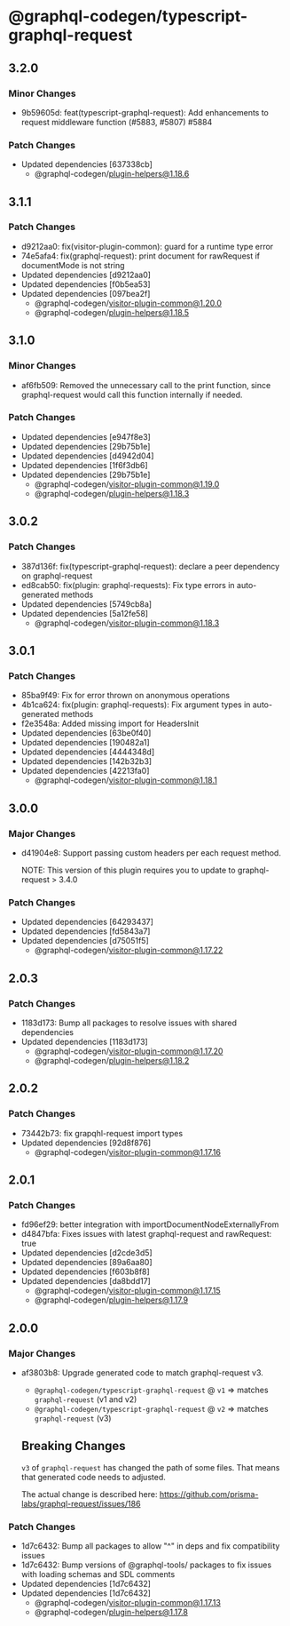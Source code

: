 # @graphql-codegen/typescript-graphql-request

## 3.2.0

### Minor Changes

- 9b59605d: feat(typescript-graphql-request): Add enhancements to request middleware function (#5883, #5807) #5884

### Patch Changes

- Updated dependencies [637338cb]
  - @graphql-codegen/plugin-helpers@1.18.6

## 3.1.1

### Patch Changes

- d9212aa0: fix(visitor-plugin-common): guard for a runtime type error
- 74e5afa4: fix(graphql-request): print document for rawRequest if documentMode is not string
- Updated dependencies [d9212aa0]
- Updated dependencies [f0b5ea53]
- Updated dependencies [097bea2f]
  - @graphql-codegen/visitor-plugin-common@1.20.0
  - @graphql-codegen/plugin-helpers@1.18.5

## 3.1.0

### Minor Changes

- af6fb509: Removed the unnecessary call to the print function, since graphql-request would call this function internally if needed.

### Patch Changes

- Updated dependencies [e947f8e3]
- Updated dependencies [29b75b1e]
- Updated dependencies [d4942d04]
- Updated dependencies [1f6f3db6]
- Updated dependencies [29b75b1e]
  - @graphql-codegen/visitor-plugin-common@1.19.0
  - @graphql-codegen/plugin-helpers@1.18.3

## 3.0.2

### Patch Changes

- 387d136f: fix(typescript-graphql-request): declare a peer dependency on graphql-request
- ed8cab50: fix(plugin: graphql-requests): Fix type errors in auto-generated methods
- Updated dependencies [5749cb8a]
- Updated dependencies [5a12fe58]
  - @graphql-codegen/visitor-plugin-common@1.18.3

## 3.0.1

### Patch Changes

- 85ba9f49: Fix for error thrown on anonymous operations
- 4b1ca624: fix(plugin: graphql-requests): Fix argument types in auto-generated methods
- f2e3548a: Added missing import for HeadersInit
- Updated dependencies [63be0f40]
- Updated dependencies [190482a1]
- Updated dependencies [4444348d]
- Updated dependencies [142b32b3]
- Updated dependencies [42213fa0]
  - @graphql-codegen/visitor-plugin-common@1.18.1

## 3.0.0

### Major Changes

- d41904e8: Support passing custom headers per each request method.

  NOTE: This version of this plugin requires you to update to graphql-request > 3.4.0

### Patch Changes

- Updated dependencies [64293437]
- Updated dependencies [fd5843a7]
- Updated dependencies [d75051f5]
  - @graphql-codegen/visitor-plugin-common@1.17.22

## 2.0.3

### Patch Changes

- 1183d173: Bump all packages to resolve issues with shared dependencies
- Updated dependencies [1183d173]
  - @graphql-codegen/visitor-plugin-common@1.17.20
  - @graphql-codegen/plugin-helpers@1.18.2

## 2.0.2

### Patch Changes

- 73442b73: fix grapqhl-request import types
- Updated dependencies [92d8f876]
  - @graphql-codegen/visitor-plugin-common@1.17.16

## 2.0.1

### Patch Changes

- fd96ef29: better integration with importDocumentNodeExternallyFrom
- d4847bfa: Fixes issues with latest graphql-request and rawRequest: true
- Updated dependencies [d2cde3d5]
- Updated dependencies [89a6aa80]
- Updated dependencies [f603b8f8]
- Updated dependencies [da8bdd17]
  - @graphql-codegen/visitor-plugin-common@1.17.15
  - @graphql-codegen/plugin-helpers@1.17.9

## 2.0.0

### Major Changes

- af3803b8: Upgrade generated code to match graphql-request v3.

  - `@graphql-codegen/typescript-graphql-request` @ `v1` => matches `graphql-request` (v1 and v2)
  - `@graphql-codegen/typescript-graphql-request` @ `v2` => matches `graphql-request` (v3)

  ## Breaking Changes

  `v3` of `graphql-request` has changed the path of some files. That means that generated code needs to adjusted.

  The actual change is described here: https://github.com/prisma-labs/graphql-request/issues/186

### Patch Changes

- 1d7c6432: Bump all packages to allow "^" in deps and fix compatibility issues
- 1d7c6432: Bump versions of @graphql-tools/ packages to fix issues with loading schemas and SDL comments
- Updated dependencies [1d7c6432]
- Updated dependencies [1d7c6432]
  - @graphql-codegen/visitor-plugin-common@1.17.13
  - @graphql-codegen/plugin-helpers@1.17.8
